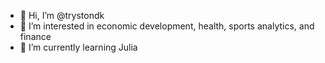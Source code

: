 - 👋 Hi, I’m @trystondk
- 👀 I’m interested in economic development, health, sports analytics, and finance
- 🌱 I’m currently learning Julia


<!---
trystondk/trystondk is a ✨ special ✨ repository because its `README.md` (this file) appears on your GitHub profile.
You can click the Preview link to take a look at your changes.
--->
